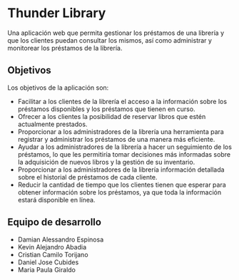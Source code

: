 # Thunder Library
Una aplicación web que permita gestionar los préstamos de una librería y que los
clientes puedan consultar los mismos, así como administrar y monitorear los préstamos de
la librería.

## Objetivos
Los objetivos de la aplicación son:

- Facilitar a los clientes de la librería el acceso a la información sobre los préstamos disponibles y los préstamos que tienen en curso.
- Ofrecer a los clientes la posibilidad de reservar libros que estén actualmente prestados.
- Proporcionar a los administradores de la librería una herramienta para registrar y administrar los préstamos de una manera más eficiente.
- Ayudar a los administradores de la librería a hacer un seguimiento de los préstamos, lo que les permitiría tomar decisiones más informadas sobre la         adquisición de nuevos libros y la gestión de su inventario.
- Proporcionar a los administradores de la librería información detallada sobre el historial de préstamos de cada cliente.
- Reducir la cantidad de tiempo que los clientes tienen que esperar para obtener información sobre los préstamos, ya que toda la información estará           disponible en línea.

## Equipo de desarrollo
- Damian Alessandro Espinosa
- Kevin Alejandro Abadia
- Cristian Camilo Torijano
- Daniel Jose Cubides
- Maria Paula Giraldo
